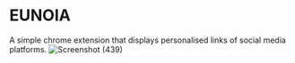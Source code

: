 # EUNOIA
A simple chrome extension that displays personalised links of social media platforms.
![Screenshot (439)](https://user-images.githubusercontent.com/65532996/126543682-d7401823-2a8d-485e-bddd-2d7aa7d0eecc.png)
